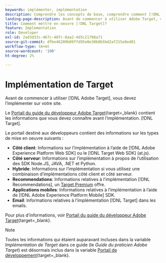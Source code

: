 ```yaml
---
keywords: implémenter, implémentation
description: Comprendre les concepts de base, comprendre comment [!DNL Target] fonctionne et s’intègre à votre infrastructure, et comprennent comment les visiteurs sont suivis.
landing-page-description: Avant de commencer à utiliser Adobe Target, vous devez l’implémenter sur votre site.
title: Comment mettre en oeuvre [!DNL Target]?
feature: Implementation
role: Developer
exl-id: 2ad3d33c-467c-48fc-8aa2-4d5c21708a71
source-git-commit: dfbe46289b09ffd95e0e30b8b5bd2af215e8ed81
workflow-type: tm+mt
source-wordcount: '190'
ht-degree: 2%

---
```


# Implémentation de Target

Avant de commencer à utiliser [!DNL Adobe Target], vous devez l’implémenter sur votre site.

Le [Portail du guide du développeur Adobe Target](https://developer.adobe.com/target/){target=_blank} contient les informations que vous devez connaître avant l’implémentation. [!DNL Target].

Le portail destiné aux développeurs contient des informations sur les types de mise en oeuvre suivants :

* **Côté client**: Informations sur l’implémentation à l’aide de [!DNL Adobe Experience Platform Web SDK] ou le [!DNL Target Web SDK] (at.js).
* **Côté serveur**: Informations sur l’implémentation à propos de l’utilisation des SDK Node.JS, JAVA, .NET et Python.
* **Hybride**: Informations sur l’implémentation si vous utilisez une combinaison d’implémentations côté client et côté serveur.
* **Recommendations**: Informations relatives à l’implémentation [!DNL Recommendations], un [Target Premium](/help/main/c-intro/intro.md#premium) offre.
* **Applications mobiles**: Informations relatives à l’implémentation à l’aide de [!DNL Adobe Experience Platform Mobile] SDK.
* **Email**: Informations relatives à l’implémentation [!DNL Target] dans les emails.

Pour plus d’informations, voir [Portail du guide du développeur Adobe Target](https://developer.adobe.com/target/){target=_blank}.

>[!NOTE]
>
>Toutes les informations qui étaient auparavant incluses dans la variable *Implémentation de Target* dans ce guide (le *Guide du praticien Adobe Target*) est désormais inclus dans la variable [Portail de développement](https://developer.adobe.com/target/){target=_blank}.




